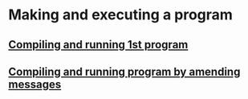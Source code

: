 # Making and executing a program

## [Compiling and running 1st program](https://coe-gne.github.io/PPS/Files/Compiling_and_running_1st_program.html)

## [Compiling and running program by amending messages](https://coe-gne.github.io/PPS/Files/Compiling_and_running_program_by_amending_messages.html)
